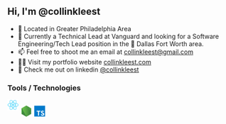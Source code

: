 ## Hi, I'm @collinkleest

- 📍 Located in Greater Philadelphia Area
- 👀 Currently a Technical Lead at Vanguard and looking for a Software Engineering/Tech Lead position in the 📍 Dallas Fort Worth area.
- 📫 Feel free to shoot me an email at [collinkleest@gmail.com](mailto:collinkleest@gmail.com)
- 👨‍💻 Visit my portfolio website [collinkleest.com](https://collinkleest.com)
- 📱 Check me out on linkedin [@collinkleest](https://linkedin.com/in/collinkleest)

### Tools / Technologies

<div style="display: flex; gap: 5px;">
<a href="https://react.dev/" target="_blank"> <img height="25px" width="25px" src="https://raw.githubusercontent.com/devicons/devicon/refs/heads/master/icons/react/react-original.svg"></img></a>

<a href="https://nodejs.org/" target="_blank"> <img height="25px" width="25px" src="https://raw.githubusercontent.com/devicons/devicon/refs/heads/master/icons/nodejs/nodejs-original.svg"></img></a>

<a href="https://www.typescriptlang.org/" target="_blank"> <img height="25px" width="25px" src="https://raw.githubusercontent.com/devicons/devicon/refs/heads/master/icons/typescript/typescript-original.svg"></img></a>

</div>
